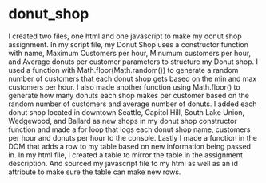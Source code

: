 # donut_shop
I created two files, one html and one javascript to make my donut shop assignment. In my script file, my Donut Shop uses a constructor function with name, Maximum Customers per hour, Minumum customers per hour, and Average donuts per customer parameters to structure my Donut shop. I used a function with Math.floor(Math.random()) to generate a random number of customers that each donut shop gets based on the min and max customers per hour. I also made another function using Math.floor() to generate how many donuts each shop makes per customer based on the random number of customers and average number of donuts. I added each donut shop located in downtown Seattle, Capitol Hill, South Lake Union, Wedgewood, and Ballard as new shops in my donut shop constructor function and made a for loop that logs each donut shop name, customers per hour and donuts per hour to the console. Lastly I made a function in the DOM that adds a row to my table based on new information being passed in. In my html file, I created a table to mirror the table in the assignment description. And sourced my javascript file to my html as well as an id attribute to make sure the table can make new rows.
